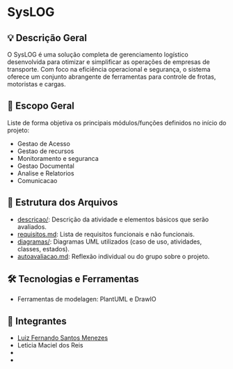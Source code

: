 # SysLOG

## 💡 Descrição Geral
O SysLOG é uma solução completa de gerenciamento logístico desenvolvida para otimizar e simplificar as operações de empresas de transporte. Com foco na eficiência operacional e segurança, o sistema oferece um conjunto abrangente de ferramentas para controle de frotas, motoristas e cargas.

## 📌 Escopo Geral
Liste de forma objetiva os principais módulos/funções definidos no início do projeto:

- Gestao de Acesso
- Gestao de recursos
- Monitoramento e seguranca
- Gestao Documental
- Analise e Relatorios
- Comunicacao

## 📁 Estrutura dos Arquivos
- [descricao/](./descricao/readme.md): Descrição da atividade e elementos básicos que serão avaliados.
- [requisitos.md](requisitos.md): Lista de requisitos funcionais e não funcionais.
- [diagramas/](./Diagramas): Diagramas UML utilizados (caso de uso, atividades, classes, estados).
- [autoavaliacao.md](./descricao/autoavaliacao.md): Reflexão individual ou do grupo sobre o projeto.


## 🛠️ Tecnologias e Ferramentas
- Ferramentas de modelagen: PlantUML e DrawIO


## 👥 Integrantes
- [Luiz Fernando Santos Menezes](https://github.com/Luiz-Ferndo)
- Leticia Maciel dos Reis
-
-